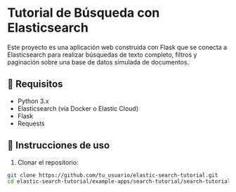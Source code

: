 # Tutorial de Búsqueda con Elasticsearch

Este proyecto es una aplicación web construida con Flask que se conecta a Elasticsearch para realizar búsquedas de texto completo, filtros y paginación sobre una base de datos simulada de documentos.

## 📌 Requisitos

- Python 3.x
- Elasticsearch (vía Docker o Elastic Cloud)
- Flask
- Requests

## 🚀 Instrucciones de uso

1. Clonar el repositorio:

```bash
git clone https://github.com/tu_usuario/elastic-search-tutorial.git
cd elastic-search-tutorial/example-apps/search-tutorial/search-tutorial-starter

